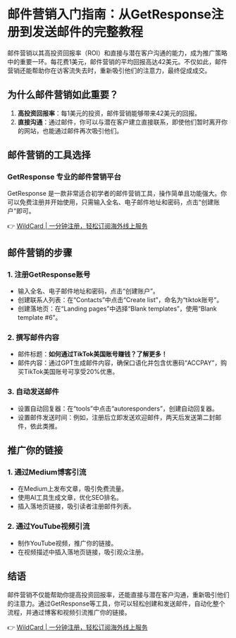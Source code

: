 # 邮件营销入门指南：从GetResponse注册到发送邮件的完整教程

邮件营销以其高投资回报率（ROI）和直接与潜在客户沟通的能力，成为推广策略中的重要一环。每花费1美元，邮件营销的平均回报高达42美元。不仅如此，邮件营销还能帮助你在访客流失去时，重新吸引他们的注意力，最终促成成交。

## 为什么邮件营销如此重要？

1. **高投资回报率**：每1美元的投资，邮件营销能够带来42美元的回报。
2. **直接沟通**：通过邮件，你可以与潜在客户建立直接联系，即使他们暂时离开你的网站，也能通过邮件再次吸引他们。

## 邮件营销的工具选择

### GetResponse 专业的邮件营销平台
GetResponse 是一款非常适合初学者的邮件营销工具，操作简单且功能强大。你可以免费注册并开始使用，只需输入全名、电子邮件地址和密码，点击“创建账户”即可。  

👉 [WildCard | 一分钟注册，轻松订阅海外线上服务](https://bbtdd.com/WildCard)

## 邮件营销的步骤

### 1. 注册GetResponse账号
- 输入全名、电子邮件地址和密码，点击“创建账户”。
- 创建联系人列表：在“Contacts”中点击“Create list”，命名为“tiktok账号”。
- 创建落地页：在“Landing pages”中选择“Blank templates”，使用“Blank template #6”。

### 2. 撰写邮件内容
- 邮件标题：**如何通过TikTok美国账号赚钱？了解更多！**
- 邮件内容：通过GPT生成邮件内容，确保口语化并包含优惠码“ACCPAY”，购买TikTok美国账号可享受20%优惠。

### 3. 自动发送邮件
- 设置自动回复器：在“tools”中点击“autoresponders”，创建自动回复器。
- 设置邮件发送时间：例如，注册后立即发送欢迎邮件，两天后发送第二封邮件，依此类推。

## 推广你的链接

### 1. 通过Medium博客引流
- 在Medium上发布文章，吸引免费流量。
- 使用AI工具生成文章，优化SEO排名。
- 插入落地页链接，吸引读者注册邮件列表。

### 2. 通过YouTube视频引流
- 制作YouTube视频，推广你的链接。
- 在视频描述中插入落地页链接，吸引观众注册。

## 结语
邮件营销不仅能帮助你提高投资回报率，还能直接与潜在客户沟通，重新吸引他们的注意力。通过GetResponse等工具，你可以轻松创建和发送邮件，自动化整个流程，并通过博客和视频引流推广你的链接。

👉 [WildCard | 一分钟注册，轻松订阅海外线上服务](https://bbtdd.com/WildCard)
